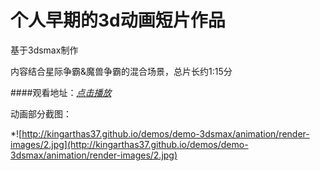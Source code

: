 个人早期的3d动画短片作品
======================================
基于3dsmax制作

内容结合星际争霸&魔兽争霸的混合场景，总片长约1:15分

####观看地址：[*点击播放*](http://kingarthas37.github.io/demos/demo-3dsmax/animation/index.html)

动画部分截图：

*![http://kingarthas37.github.io/demos/demo-3dsmax/animation/render-images/2.jpg](http://kingarthas37.github.io/demos/demo-3dsmax/animation/render-images/2.jpg)

